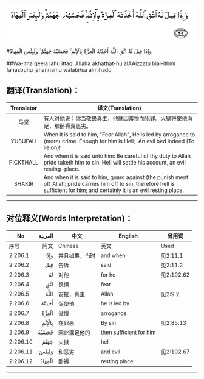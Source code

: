 ![002:206](images/002_206.gif)

#وَإِذَا قِيلَ لَهُ اتَّقِ اللَّهَ أَخَذَتْهُ الْعِزَّةُ بِالْإِثْمِ ۚ فَحَسْبُهُ جَهَنَّمُ ۚ وَلَبِئْسَ الْمِهَادُ 

##Wa-itha qeela lahu ittaqi Allaha akhathat-hu alAAizzatu bial-ithmi fahasbuhu jahannamu walabi/sa almihadu 

## 翻译(Translation)：

| Translator | 译文(Translation)                                            |
| :--------: | ------------------------------------------------------------ |
|    马坚    | 有人对他说：你当敬畏真主，他就因羞愤而犯罪。火狱将使他满足，那卧褥真恶劣。 |
|  YUSUFALI  | When it is said to him, "Fear Allah", He is led by arrogance to (more) crime. Enough for him is Hell;-An evil bed indeed (To lie on)! |
| PICKTHALL  | And when it is said unto him: Be careful of thy duty to Allah, pride taketh him to sin. Hell will settle his account, an evil resting-place. |
|   SHAKIR   | And when it is said to him, guard against (the punish ment of) Allah; pride carries him off to sin, therefore hell is sufficient for him; and certainly it is an evil resting place. |

---

## 对位释义(Words Interpretation)：

| No   | العربية | 中文    | English | 曾用词 |
| ---- | ------: | ------- | ------- | ------ |
| 序号 |    阿文 | Chinese | 英文    | Used   |
| 2:206.1  | وَإِذَا   | 并且如果，当时 | and when                | 见2:11.1   |
| 2:206.2  | قِيلَ    | 告诉           | said                | 见2:11.2   |
| 2:206.3  | لَهُ     | 对他           | for he                  | 见2:102.62 |
| 2:206.4  | اتَّقِ    | 畏惧           | fear                    |            |
| 2:206.5  | اللَّهَ   | 安拉，真主     | Allah                   | 见2:9.2 |
| 2:206.6  | أَخَذَتْهُ  | 促使他         | he is led by            |            |
| 2:206.7  | الْعِزَّةُ  | 傲慢           | arrogance               |            |
| 2:206.8  | بِالْإِثْمِ | 在罪恶         | By sin                  | 见2:85.13  |
| 2:206.9  | فَحَسْبُهُ  | 因此满足他的   | then sufficient for him |            |
| 2:206.10 | جَهَنَّمُ   | 火狱           | hell                    |            |
| 2:206.11 | وَلَبِئْسَ  | 和恶劣         | and evil                | 见2:102.67 |
| 2:206.12 | الْمِهَادُ | 卧褥       | resting place           |            |

---

